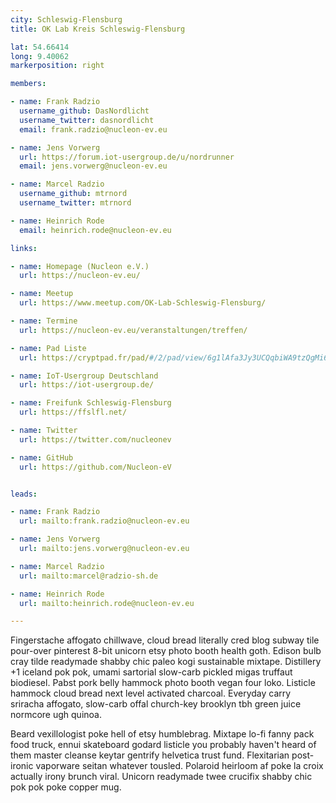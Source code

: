 ```yaml
---
city: Schleswig-Flensburg
title: OK Lab Kreis Schleswig-Flensburg

lat: 54.66414
long: 9.40062
markerposition: right

members:

- name: Frank Radzio
  username_github: DasNordlicht
  username_twitter: dasnordlicht
  email: frank.radzio@nucleon-ev.eu

- name: Jens Vorwerg
  url: https://forum.iot-usergroup.de/u/nordrunner
  email: jens.vorwerg@nucleon-ev.eu

- name: Marcel Radzio
  username_github: mtrnord
  username_twitter: mtrnord

- name: Heinrich Rode
  email: heinrich.rode@nucleon-ev.eu

links:

- name: Homepage (Nucleon e.V.)
  url: https://nucleon-ev.eu/

- name: Meetup
  url: https://www.meetup.com/OK-Lab-Schleswig-Flensburg/

- name: Termine
  url: https://nucleon-ev.eu/veranstaltungen/treffen/

- name: Pad Liste
  url: https://cryptpad.fr/pad/#/2/pad/view/6g1lAfa3Jy3UCQqbiWA9tzQgMi6XQkUTJ9Z2GuEgBa0/

- name: IoT-Usergroup Deutschland
  url: https://iot-usergroup.de/

- name: Freifunk Schleswig-Flensburg
  url: https://ffslfl.net/

- name: Twitter
  url: https://twitter.com/nucleonev

- name: GitHub
  url: https://github.com/Nucleon-eV


leads:

- name: Frank Radzio
  url: mailto:frank.radzio@nucleon-ev.eu

- name: Jens Vorwerg
  url: mailto:jens.vorwerg@nucleon-ev.eu

- name: Marcel Radzio
  url: mailto:marcel@radzio-sh.de

- name: Heinrich Rode
  url: mailto:heinrich.rode@nucleon-ev.eu

---
```


Fingerstache affogato chillwave, cloud bread literally cred blog subway tile pour-over pinterest 8-bit unicorn etsy photo booth health goth. Edison bulb cray tilde readymade shabby chic paleo kogi sustainable mixtape. Distillery +1 iceland pok pok, umami sartorial slow-carb pickled migas truffaut biodiesel. Pabst pork belly hammock photo booth vegan four loko. Listicle hammock cloud bread next level activated charcoal. Everyday carry sriracha affogato, slow-carb offal church-key brooklyn tbh green juice normcore ugh quinoa.

Beard vexillologist poke hell of etsy humblebrag. Mixtape lo-fi fanny pack food truck, ennui skateboard godard listicle you probably haven't heard of them master cleanse keytar gentrify helvetica trust fund. Flexitarian post-ironic vaporware seitan whatever tousled. Polaroid heirloom af poke la croix actually irony brunch viral. Unicorn readymade twee crucifix shabby chic pok pok poke copper mug.
